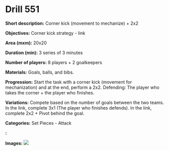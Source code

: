 # Drill 551

**Short description:**
Corner kick (movement to mechanize) + 2x2

**Objectives:**
Corner kick strategy - link

**Area (mxm):**
20x20

**Duration (min):**
3 series of 3 minutes

**Number of players:**
8 players + 2 goalkeepers

**Materials:**
Goals, balls, and bibs.

**Progression:**
Start the task with a corner kick (movement for mechanization) and at the end, perform a 2x2. Defending: The player who takes the corner + the player who finishes.

**Variations:**
Compete based on the number of goals between the two teams. In the link, complete 3x1 (The player who finishes defends). In the link, complete 2x2 + Pivot behind the goal.

**Categories:**
Set Pieces - Attack

**:**


**Images:**
![](https://www.coachingfutsal.com/\images\0b0c57753a80e5c573b1a20ba8542d703145ca6c84f8316ffdb778e46fb4a7beb2b607f6996820fa70d5f6c0a56797530aa13dc2efa749e0ce3e7547b1caa8dd4e5e5bb4138e3.jpg)

